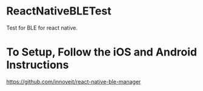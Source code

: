 # ReactNativeBLETest
Test for BLE for react native.

# To Setup, Follow the iOS and Android Instructions
https://github.com/innoveit/react-native-ble-manager
